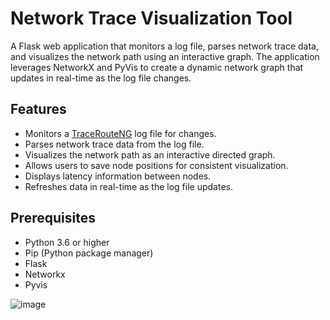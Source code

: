 # Network Trace Visualization Tool

A Flask web application that monitors a log file, parses network trace data, and visualizes the network path using an interactive graph. The application leverages NetworkX and PyVis to create a dynamic network graph that updates in real-time as the log file changes.

## Features

- Monitors a [TraceRouteNG](https://www.solarwinds.com/free-tools/traceroute-ng) log file for changes.
- Parses network trace data from the log file.
- Visualizes the network path as an interactive directed graph.
- Allows users to save node positions for consistent visualization.
- Displays latency information between nodes.
- Refreshes data in real-time as the log file updates.

## Prerequisites

- Python 3.6 or higher
- Pip (Python package manager)
- Flask 
- Networkx
- Pyvis


![image](https://github.com/user-attachments/assets/6d9fc066-f70b-44f5-9a69-b2d7743d28ae)
